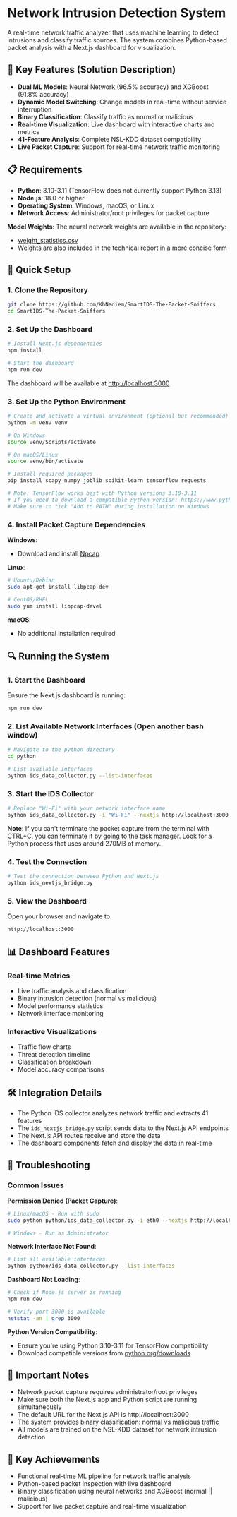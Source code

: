# Network Intrusion Detection System

A real-time network traffic analyzer that uses machine learning to detect intrusions and classify traffic sources. The system combines Python-based packet analysis with a Next.js dashboard for visualization.

## 🌟 Key Features (Solution Description)

- **Dual ML Models**: Neural Network (96.5% accuracy) and XGBoost (91.8% accuracy)
- **Dynamic Model Switching**: Change models in real-time without service interruption
- **Binary Classification**: Classify traffic as normal or malicious
- **Real-time Visualization**: Live dashboard with interactive charts and metrics
- **41-Feature Analysis**: Complete NSL-KDD dataset compatibility
- **Live Packet Capture**: Support for real-time network traffic monitoring

## 📋 Requirements

- **Python**: 3.10-3.11 (TensorFlow does not currently support Python 3.13)
- **Node.js**: 18.0 or higher
- **Operating System**: Windows, macOS, or Linux
- **Network Access**: Administrator/root privileges for packet capture


**Model Weights**: The neural network weights are available in the repository:
- [weight_statistics.csv](https://github.com/KhNediem/SmartIDS-The-Packet-Sniffers/blob/master/weight_statistics.csv)
- Weights are also included in the technical report in a more concise form

## 🚀 Quick Setup

### 1. Clone the Repository

```bash
git clone https://github.com/KhNediem/SmartIDS-The-Packet-Sniffers
cd SmartIDS-The-Packet-Sniffers
```

### 2. Set Up the Dashboard

```bash
# Install Next.js dependencies
npm install

# Start the dashboard
npm run dev
```

The dashboard will be available at [http://localhost:3000](http://localhost:3000)

### 3. Set Up the Python Environment

```bash
# Create and activate a virtual environment (optional but recommended)
python -m venv venv

# On Windows
source venv/Scripts/activate

# On macOS/Linux
source venv/bin/activate

# Install required packages
pip install scapy numpy joblib scikit-learn tensorflow requests

# Note: TensorFlow works best with Python versions 3.10-3.11
# If you need to download a compatible Python version: https://www.python.org/downloads/
# Make sure to tick "Add to PATH" during installation on Windows
```

### 4. Install Packet Capture Dependencies

**Windows**:
- Download and install [Npcap](https://npcap.com/)

**Linux**:
```bash
# Ubuntu/Debian
sudo apt-get install libpcap-dev

# CentOS/RHEL
sudo yum install libpcap-devel
```

**macOS**:
- No additional installation required

## 🔍 Running the System

### 1. Start the Dashboard

Ensure the Next.js dashboard is running:

```bash
npm run dev
```

### 2. List Available Network Interfaces (Open another bash window)

```bash
# Navigate to the python directory
cd python

# List available interfaces
python ids_data_collector.py --list-interfaces
```

### 3. Start the IDS Collector 

```bash
# Replace "Wi-Fi" with your network interface name
python ids_data_collector.py -i "Wi-Fi" --nextjs http://localhost:3000
```

**Note**: If you can't terminate the packet capture from the terminal with CTRL+C, you can terminate it by going to the task manager. Look for a Python process that uses around 270MB of memory.

### 4. Test the Connection

```bash
# Test the connection between Python and Next.js
python ids_nextjs_bridge.py
```

### 5. View the Dashboard

Open your browser and navigate to:

```
http://localhost:3000
```


## 📊 Dashboard Features

### Real-time Metrics
- Live traffic analysis and classification
- Binary intrusion detection (normal vs malicious)
- Model performance statistics
- Network interface monitoring

### Interactive Visualizations
- Traffic flow charts
- Threat detection timeline
- Classification breakdown
- Model accuracy comparisons

## 🛠️ Integration Details

- The Python IDS collector analyzes network traffic and extracts 41 features
- The `ids_nextjs_bridge.py` script sends data to the Next.js API endpoints
- The Next.js API routes receive and store the data
- The dashboard components fetch and display the data in real-time

## 🔧 Troubleshooting

### Common Issues

**Permission Denied (Packet Capture)**:
```bash
# Linux/macOS - Run with sudo
sudo python python/ids_data_collector.py -i eth0 --nextjs http://localhost:3000

# Windows - Run as Administrator
```

**Network Interface Not Found**:
```bash
# List all available interfaces
python python/ids_data_collector.py --list-interfaces
```

**Dashboard Not Loading**:
```bash
# Check if Node.js server is running
npm run dev

# Verify port 3000 is available
netstat -an | grep 3000
```

**Python Version Compatibility**:
- Ensure you're using Python 3.10-3.11 for TensorFlow compatibility
- Download compatible versions from [python.org/downloads](https://www.python.org/downloads/)

## 📝 Important Notes

- Network packet capture requires administrator/root privileges
- Make sure both the Next.js app and Python script are running simultaneously
- The default URL for the Next.js API is http://localhost:3000
- The system provides binary classification: normal vs malicious traffic
- All models are trained on the NSL-KDD dataset for network intrusion detection

## 🎯 Key Achievements

- Functional real-time ML pipeline for network traffic analysis
- Python-based packet inspection with live dashboard
- Binary classification using neural networks and XGBoost (normal || malicious)
- Support for live packet capture and real-time visualization
